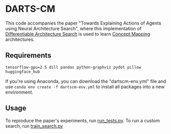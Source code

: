 # DARTS-CM

This code accompanies the paper "Towards Explaining Actions of Agents using Neural Architecture Search", where this implementation of [Differentiable Architecture Search](https://arxiv.org/abs/1806.09055) is used to learn [Concept Mapping](https://ojs.aaai.org/index.php/AAAI/article/view/16626) architectures.


## Requirements
`tensorflow-gpu=2.5
dill
pandas
python-graphviz
pydot
pillow
huggingface_hub`


If you're using Anaconda, you can download the "dartscm-env.yml" file and use `conda env create -f dartscm-env.yml` to install all packages into a new environment.

## Usage

To reproduce the paper's experiments, run [run_tests.py](run_tests.py).
To run a custom search, run [train_search.py](train_search.py)
